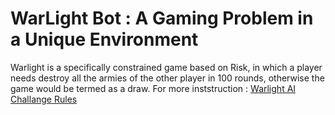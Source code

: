 # WarLight Bot : A Gaming Problem in a Unique Environment 

Warlight is a specifically constrained game based on Risk, in which a player needs destroy all the armies of the other player in 100 rounds, otherwise the game would be termed as a draw. 
For more inststruction : [Warlight AI Challange Rules](http://theaigames.com/competitions/warlight-ai-challenge/rules)
